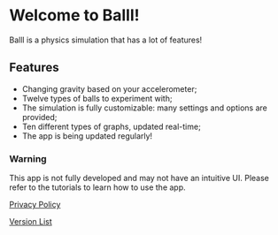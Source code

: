 # Welcome to Balll!

Balll is a physics simulation that has a lot of features!

## Features
- Changing gravity based on your accelerometer;
- Twelve types of balls to experiment with;
- The simulation is fully customizable: many settings and options are provided;
- Ten different types of graphs, updated real-time;
- The app is being updated regularly!

### Warning
This app is not fully developed and may not have an intuitive UI. Please refer to the tutorials to learn how to use the app.

[Privacy Policy](https://balllapp.github.io/site/privacy_policy)

[Version List](https://balllapp.github.io/site/versions)
